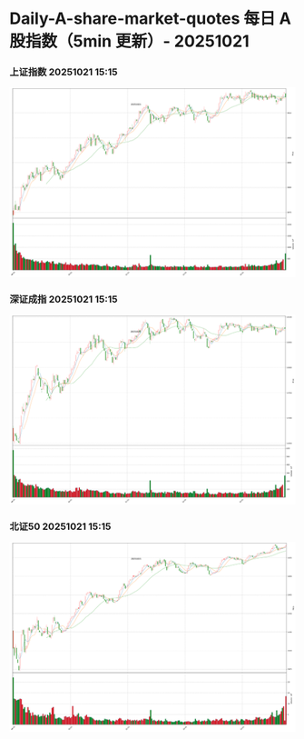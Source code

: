 
# Daily-A-share-market-quotes 每日 A 股指数（5min 更新）- 20251021

### 上证指数 20251021 15:15
![](./fig/2025/10/20251021-sh000001.png)

### 深证成指 20251021 15:15
![](./fig/2025/10/20251021-sz399001.png)

### 北证50 20251021 15:15
![](./fig/2025/10/20251021-bj899050.png)
